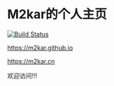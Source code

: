 M2kar的个人主页
=======
[![Build Status](https://travis-ci.org/m2kar/m2kar.github.io.svg?branch=blog)](https://travis-ci.org/m2kar/m2kar.github.io)

https://m2kar.github.io 

https://m2kar.cn

欢迎访问!!!

